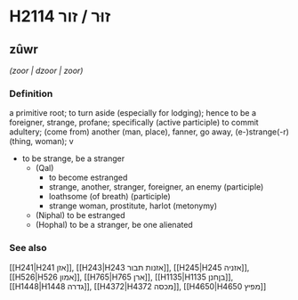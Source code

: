 # H2114 זוּר / זור

## zûwr

_(zoor | dzoor | zoor)_

### Definition

a primitive root; to turn aside (especially for lodging); hence to be a foreigner, strange, profane; specifically (active participle) to commit adultery; (come from) another (man, place), fanner, go away, (e-)strange(-r) (thing, woman); v

- to be strange, be a stranger
  - (Qal)
    - to become estranged
    - strange, another, stranger, foreigner, an enemy (participle)
    - loathsome (of breath) (participle)
    - strange woman, prostitute, harlot (metonymy)
  - (Niphal) to be estranged
  - (Hophal) to be a stranger, be one alienated

### See also

[[H241|H241 אזן]], [[H243|H243 אזנות תבור]], [[H245|H245 אזניה]], [[H526|H526 אמון]], [[H765|H765 ארן]], [[H1135|H1135 בןחנן]], [[H1448|H1448 גדרה]], [[H4372|H4372 מכסה]], [[H4650|H4650 מפיץ]]
